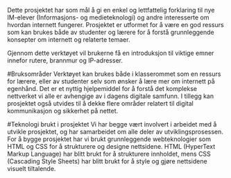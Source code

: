 Dette prosjektet har som mål å gi en enkel og lettfattelig forklaring til nye IM-elever (Informasjons- og medieteknologi) og andre interesserte om hvordan internett fungerer. Prosjektet er utformet for å være en god ressurs som kan brukes både av studenter og lærere for å forstå grunnleggende konsepter om internett og relaterte temaer.

Gjennom dette verktøyet vil brukerne få en introduksjon til viktige emner innefor rutere, brannmur og IP-adresser.

#Bruksområder
Verktøyet kan brukes både i klasserommet som en ressurs for lærere, eller av studenter selv som ønsker å lære mer om internett på egenhånd. Det er et nyttig hjelpemiddel for å forstå det komplekse nettverket vi alle er avhengige av i dagens digitale samfunn. I tillegg kan prosjektet også utvides til å dekke flere områder relatert til digital kommunikasjon og sikkerhet på nettet.

#Teknologi brukt i prosjektet
Vi har begge vært involvert i arbeidet med å utvikle prosjektet, og har samarbeidet om alle deler av utviklingsprosessen. For å bygge prosjektet har vi brukt grunnleggende webteknologier som HTML og CSS for å strukturere og designe nettsidene. HTML (HyperText Markup Language) har blitt brukt for å strukturere innholdet, mens CSS (Cascading Style Sheets) har blitt brukt for å style og gjøre nettsidene visuelt tiltalende.
